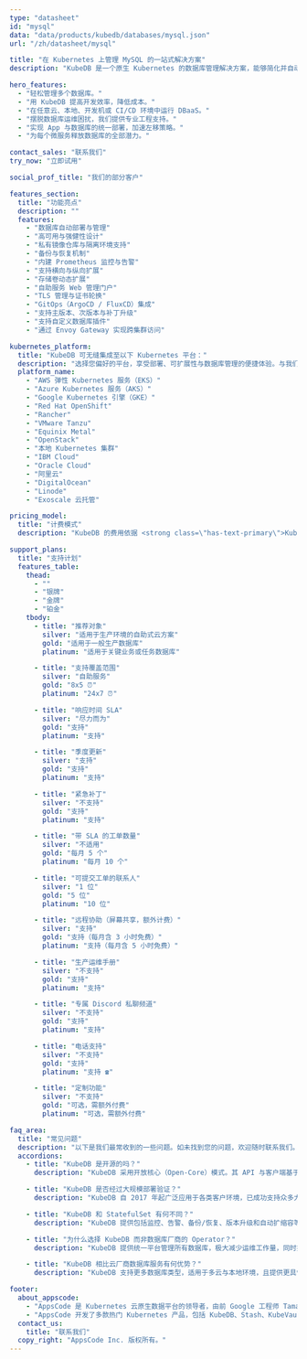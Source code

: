 ```yaml
---
type: "datasheet"
id: "mysql"
data: "data/products/kubedb/databases/mysql.json"
url: "/zh/datasheet/mysql"

title: "在 Kubernetes 上管理 MySQL 的一站式解决方案"
description: "KubeDB 是一个原生 Kubernetes 的数据库管理解决方案，能够简化并自动化日常数据库运维任务，如部署、监控、升级、打补丁、扩缩容、存储扩展、备份、恢复、故障检测与修复。支持多种流行数据库，适用于任何私有云与公有云。"

hero_features:
  - "轻松管理多个数据库。"
  - "用 KubeDB 提高开发效率，降低成本。"
  - "在任意云、本地、开发机或 CI/CD 环境中运行 DBaaS。"
  - "摆脱数据库运维困扰，我们提供专业工程支持。"
  - "实现 App 与数据库的统一部署，加速左移策略。"
  - "为每个微服务释放数据库的全部潜力。"

contact_sales: "联系我们"
try_now: "立即试用"

social_prof_title: "我们的部分客户"

features_section:
  title: "功能亮点"
  description: ""
  features:
    - "数据库自动部署与管理"
    - "高可用与强健性设计"
    - "私有镜像仓库与隔离环境支持"
    - "备份与恢复机制"
    - "内建 Prometheus 监控与告警"
    - "支持横向与纵向扩展"
    - "存储卷动态扩展"
    - "自助服务 Web 管理门户"
    - "TLS 管理与证书轮换"
    - "GitOps（ArgoCD / FluxCD）集成"
    - "支持主版本、次版本与补丁升级"
    - "支持自定义数据库插件"
    - "通过 Envoy Gateway 实现跨集群访问"

kubernetes_platform:
  title: "KubeDB 可无缝集成至以下 Kubernetes 平台："
  description: "选择您偏好的平台，享受部署、可扩展性与数据库管理的便捷体验。与我们一同迈入应用交付的未来。"
  platform_name:
    - "AWS 弹性 Kubernetes 服务（EKS）"
    - "Azure Kubernetes 服务（AKS）"
    - "Google Kubernetes 引擎（GKE）"
    - "Red Hat OpenShift"
    - "Rancher"
    - "VMware Tanzu"
    - "Equinix Metal"
    - "OpenStack"
    - "本地 Kubernetes 集群"
    - "IBM Cloud"
    - "Oracle Cloud"
    - "阿里云"
    - "DigitalOcean"
    - "Linode"
    - "Exoscale 云托管"

pricing_model:
  title: "计费模式"
  description: "KubeDB 的费用依据 <strong class=\"has-text-primary\">KubeDB 所管理数据库容器的内存上限</strong>（不是 Kubernetes 节点的内存）。例如，一个包含 3 个副本、每个配置 8GB RAM 的 PostgreSQL 实例，将按 24GB 计费。"

support_plans:
  title: "支持计划"
  features_table:
    thead:
      - ""
      - "银牌"
      - "金牌"
      - "铂金"
    tbody:
      - title: "推荐对象"
        silver: "适用于生产环境的自助式云方案"
        gold: "适用于一般生产数据库"
        platinum: "适用于关键业务或任务数据库"

      - title: "支持覆盖范围"
        silver: "自助服务"
        gold: "8x5 ⏰"
        platinum: "24x7 ⏰"

      - title: "响应时间 SLA"
        silver: "尽力而为"
        gold: "支持"
        platinum: "支持"

      - title: "季度更新"
        silver: "支持"
        gold: "支持"
        platinum: "支持"

      - title: "紧急补丁"
        silver: "不支持"
        gold: "支持"
        platinum: "支持"

      - title: "带 SLA 的工单数量"
        silver: "不适用"
        gold: "每月 5 个"
        platinum: "每月 10 个"

      - title: "可提交工单的联系人"
        silver: "1 位"
        gold: "5 位"
        platinum: "10 位"

      - title: "远程协助（屏幕共享，额外计费）"
        silver: "支持"
        gold: "支持（每月含 3 小时免费）"
        platinum: "支持（每月含 5 小时免费）"

      - title: "生产运维手册"
        silver: "不支持"
        gold: "支持"
        platinum: "支持"

      - title: "专属 Discord 私聊频道"
        silver: "不支持"
        gold: "支持"
        platinum: "支持"

      - title: "电话支持"
        silver: "不支持"
        gold: "支持"
        platinum: "支持 ☎"

      - title: "定制功能"
        silver: "不支持"
        gold: "可选，需额外付费"
        platinum: "可选，需额外付费"

faq_area:
  title: "常见问题"
  description: "以下是我们最常收到的一些问题。如未找到您的问题，欢迎随时联系我们。"
  accordions:
    - title: "KubeDB 是开源的吗？"
      description: "KubeDB 采用开放核心（Open-Core）模式。其 API 与客户端基于 Apache v2 许可证发布，支持集成至客户项目中。"

    - title: "KubeDB 是否经过大规模部署验证？"
      description: "KubeDB 自 2017 年起广泛应用于各类客户环境，已成功支持众多大规模部署。"

    - title: "KubeDB 和 StatefulSet 有何不同？"
      description: "KubeDB 提供包括监控、告警、备份/恢复、版本升级和自动扩缩容等在内的 Day 2 运维能力，超越传统 StatefulSet。"

    - title: "为什么选择 KubeDB 而非数据库厂商的 Operator？"
      description: "KubeDB 提供统一平台管理所有数据库，极大减少运维工作量，同时提供单一合同与支持渠道，效率更高。"

    - title: "KubeDB 相比云厂商数据库服务有何优势？"
      description: "KubeDB 支持更多数据库类型，适用于多云与本地环境，且提供更具性价比的替代方案。"

footer:
  about_appscode: 
    - "AppsCode 是 Kubernetes 云原生数据平台的领导者，由前 Google 工程师 Tamal Saha 于 2016 年创办。"
    - "AppsCode 开发了多款热门 Kubernetes 产品，包括 KubeDB、Stash、KubeVault、Kubeform 和 Voyager。总部设在美国拉斯维加斯，在孟加拉国达卡设有工程中心。"
  contact_us:
    title: "联系我们"
  copy_right: "AppsCode Inc. 版权所有。"
---
```

